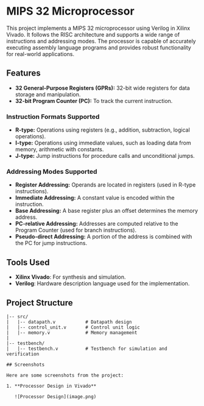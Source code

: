# MIPS 32 Microprocessor

This project implements a MIPS 32 microprocessor using Verilog in Xilinx Vivado. It follows the RISC architecture and supports a wide range of instructions and addressing modes. The processor is capable of accurately executing assembly language programs and provides robust functionality for real-world applications.

## Features

- **32 General-Purpose Registers (GPRs):** 32-bit wide registers for data storage and manipulation.
- **32-bit Program Counter (PC):** To track the current instruction.
  
### Instruction Formats Supported
- **R-type:** Operations using registers (e.g., addition, subtraction, logical operations).
- **I-type:** Operations using immediate values, such as loading data from memory, arithmetic with constants.
- **J-type:** Jump instructions for procedure calls and unconditional jumps.

### Addressing Modes Supported
- **Register Addressing:** Operands are located in registers (used in R-type instructions).
- **Immediate Addressing:** A constant value is encoded within the instruction.
- **Base Addressing:** A base register plus an offset determines the memory address.
- **PC-relative Addressing:** Addresses are computed relative to the Program Counter (used for branch instructions).
- **Pseudo-direct Addressing:** A portion of the address is combined with the PC for jump instructions.

## Tools Used

- **Xilinx Vivado**: For synthesis and simulation.
- **Verilog**: Hardware description language used for the implementation.

## Project Structure

```plaintext
|-- src/
|   |-- datapath.v           # Datapath design
|   |-- control_unit.v       # Control unit logic
|   |-- memory.v             # Memory management
|
|-- testbench/
|   |-- testbench.v          # Testbench for simulation and verification

## Screenshots

Here are some screenshots from the project:

1. **Processor Design in Vivado**

   ![Processor Design](image.png)